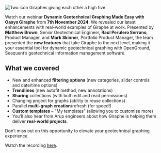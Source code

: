 ![Two icon Giraphes giving each other a high five.](https://b2c-templates-arup.s3-eu-west-1.amazonaws.com/giraphe/Giraphe_november_article_image.svg)

Watch our webinar **Dynamic Geotechnical Graphing Made Easy with Oasys Giraphe** from **7th November 2024**. We revealed our latest enhancements with real-world examples of Giraphe at work. Presented by **Matthew Brown**, Senior Geotechnical Engineer, **Raul Perulero Serrano**, Product Manager, and **Mark Skinner**, Portfolio Product Manager, the team presented the **new features** that take Giraphe to the next level, making it your essential tool for dynamic geotechnical graphing with OpenGround, Seequent’s geotechnical information management software.

## What we covered

*	New and enhanced **filtering options** (new categories, slider controls and date/time options)
*	**Trendlines** (new autofit method, new annotations)
*	**Sharing** collections (with both edit and read permissions)
*	Changing project for graphs (ability to reuse collections)
*	Parallel **multi-graph creation**/refresh (for speed!)
*	**Custom templates** – "My templates" (allowing you to customise more)
*	You’ll also hear from Arup engineers about how Giraphe is helping them deliver **real-world projects**.

Don’t miss out on this opportunity to elevate your geotechnical graphing experience.

Watch the recording [here](https://youtu.be/Kf_9tn1anMs).